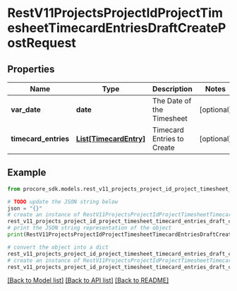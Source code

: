 # RestV11ProjectsProjectIdProjectTimesheetTimecardEntriesDraftCreatePostRequest


## Properties

Name | Type | Description | Notes
------------ | ------------- | ------------- | -------------
**var_date** | **date** | The Date of the Timesheet | [optional] 
**timecard_entries** | [**List[TimecardEntry]**](TimecardEntry.md) | Timecard Entries to Create | [optional] 

## Example

```python
from procore_sdk.models.rest_v11_projects_project_id_project_timesheet_timecard_entries_draft_create_post_request import RestV11ProjectsProjectIdProjectTimesheetTimecardEntriesDraftCreatePostRequest

# TODO update the JSON string below
json = "{}"
# create an instance of RestV11ProjectsProjectIdProjectTimesheetTimecardEntriesDraftCreatePostRequest from a JSON string
rest_v11_projects_project_id_project_timesheet_timecard_entries_draft_create_post_request_instance = RestV11ProjectsProjectIdProjectTimesheetTimecardEntriesDraftCreatePostRequest.from_json(json)
# print the JSON string representation of the object
print(RestV11ProjectsProjectIdProjectTimesheetTimecardEntriesDraftCreatePostRequest.to_json())

# convert the object into a dict
rest_v11_projects_project_id_project_timesheet_timecard_entries_draft_create_post_request_dict = rest_v11_projects_project_id_project_timesheet_timecard_entries_draft_create_post_request_instance.to_dict()
# create an instance of RestV11ProjectsProjectIdProjectTimesheetTimecardEntriesDraftCreatePostRequest from a dict
rest_v11_projects_project_id_project_timesheet_timecard_entries_draft_create_post_request_from_dict = RestV11ProjectsProjectIdProjectTimesheetTimecardEntriesDraftCreatePostRequest.from_dict(rest_v11_projects_project_id_project_timesheet_timecard_entries_draft_create_post_request_dict)
```
[[Back to Model list]](../README.md#documentation-for-models) [[Back to API list]](../README.md#documentation-for-api-endpoints) [[Back to README]](../README.md)


